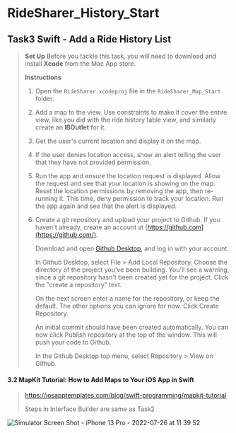 # RideSharer_History_Start
## Task3 Swift - Add a Ride History List

> **Set Up** 
> Before you tackle this task, you will need to download and install **Xcode** from the Mac App store.
>
> **Instructions**
>
> 1. Open the `RideSharer.xcodeproj` file in the `RideSharer_Map_Start` folder.
>
>
> 2. Add a map to the view. Use constraints to make it cover the entire view, like you did with the ride history table view, and similarly create an **IBOutlet** for it.
>
>
> 3. Get the user's current location and display it on the map.
>
>
> 4. If the user denies location access, show an alert telling the user that they have not provided permission.
>
>
> 5. Run the app and ensure the location request is displayed. Allow the request and see that your location is showing on the map. Reset the location permissions by removing the app, then re-running it. This time, deny permission to track your location. Run the app again and see that the alert is displayed.
>
>
> 6. Create a git repository and upload your project to Github.
>    If you haven't already, create an account at [https://github.com](https://github.com/). 
>
>    Download and open [Github Desktop](https://desktop.github.com/), and log in with your account.
>
>    In Github Desktop, select File > Add Local Repository. Choose the directory of the project you've been building. You'll see a warning, since a git repository hasn't been created yet for the project. Click the "create a repository" text.
>
>    On the next screen enter a name for the repository, or keep the default. The other options you can ignore for now. Click Create Repository.
>
>    An initial commit should have been created automatically. You can now click Publish repository at the top of the window. This will push your code to Github.
>
>    In the Github Desktop top menu, select Repository > View on Github. 

#### 3.2 MapKit Tutorial: How to Add Maps to Your iOS App in Swift

> https://iosapptemplates.com/blog/swift-programming/mapkit-tutorial
>
> Steps in Interface Builder are same as Task2

![Simulator Screen Shot - iPhone 13 Pro - 2022-07-26 at 11 39 52](https://user-images.githubusercontent.com/45011866/181050223-e9e27456-99df-4b36-9e62-1ae7251ab2d6.png)
